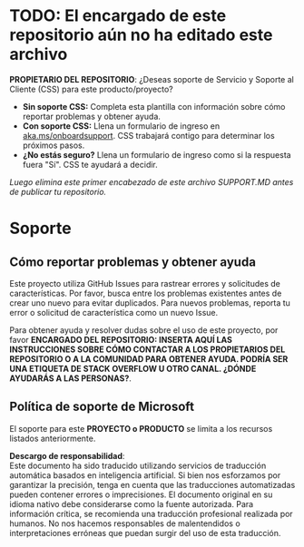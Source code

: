 # TODO: El encargado de este repositorio aún no ha editado este archivo

**PROPIETARIO DEL REPOSITORIO**: ¿Deseas soporte de Servicio y Soporte al Cliente (CSS) para este producto/proyecto?

- **Sin soporte CSS:** Completa esta plantilla con información sobre cómo reportar problemas y obtener ayuda.  
- **Con soporte CSS:** Llena un formulario de ingreso en [aka.ms/onboardsupport](https://aka.ms/onboardsupport). CSS trabajará contigo para determinar los próximos pasos.  
- **¿No estás seguro?** Llena un formulario de ingreso como si la respuesta fuera "Sí". CSS te ayudará a decidir.  

*Luego elimina este primer encabezado de este archivo SUPPORT.MD antes de publicar tu repositorio.*

# Soporte

## Cómo reportar problemas y obtener ayuda  

Este proyecto utiliza GitHub Issues para rastrear errores y solicitudes de características. Por favor, busca entre los problemas existentes antes de crear uno nuevo para evitar duplicados. Para nuevos problemas, reporta tu error o solicitud de característica como un nuevo Issue.  

Para obtener ayuda y resolver dudas sobre el uso de este proyecto, por favor **ENCARGADO DEL REPOSITORIO: INSERTA AQUÍ LAS INSTRUCCIONES SOBRE CÓMO CONTACTAR A LOS PROPIETARIOS DEL REPOSITORIO O A LA COMUNIDAD PARA OBTENER AYUDA. PODRÍA SER UNA ETIQUETA DE STACK OVERFLOW U OTRO CANAL. ¿DÓNDE AYUDARÁS A LAS PERSONAS?**.  

## Política de soporte de Microsoft  

El soporte para este **PROYECTO o PRODUCTO** se limita a los recursos listados anteriormente.

**Descargo de responsabilidad**:  
Este documento ha sido traducido utilizando servicios de traducción automática basados en inteligencia artificial. Si bien nos esforzamos por garantizar la precisión, tenga en cuenta que las traducciones automatizadas pueden contener errores o imprecisiones. El documento original en su idioma nativo debe considerarse como la fuente autorizada. Para información crítica, se recomienda una traducción profesional realizada por humanos. No nos hacemos responsables de malentendidos o interpretaciones erróneas que puedan surgir del uso de esta traducción.